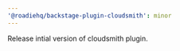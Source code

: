 ```yaml
---
'@roadiehq/backstage-plugin-cloudsmith': minor
---
```


Release intial version of cloudsmith plugin.
